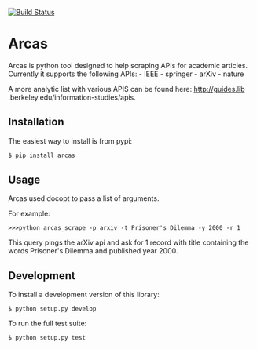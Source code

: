 [![Build
Status](https://travis-ci.org/Nikoleta-v3/Arcas.svg?branch=master)](https://travis-ci.org/Nikoleta-v3/Arcas)

# Arcas

Arcas is python tool designed to help scraping APIs for academic articles.
Currently it supports the following APIs:
    - IEEE
    - springer
    - arXiv
    - nature

A more analytic list with various APIS can be found here: http://guides.lib
.berkeley.edu/information-studies/apis.


## Installation

The easiest way to install is from pypi:

```bash
$ pip install arcas
```

## Usage

Arcas used docopt to pass a list of arguments.

For example:

```
>>>python arcas_scrape -p arxiv -t Prisoner's Dilemma -y 2000 -r 1
```
This query pings the arXiv api and ask for 1 record with title containing the 
words Prisoner's Dilemma and published year 2000. 


## Development

To install a development version of this library:

```
$ python setup.py develop
```

To run the full test suite:

```
$ python setup.py test
```